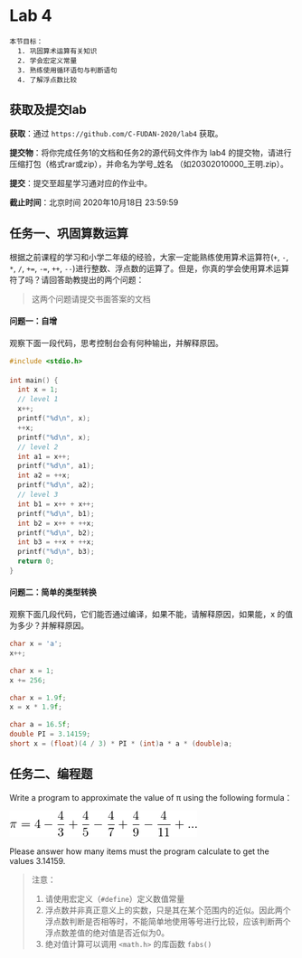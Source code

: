 # Lab 4

    本节目标：
      1. 巩固算术运算有关知识
      2. 学会宏定义常量
      3. 熟练使用循环语句与判断语句
      4. 了解浮点数比较

## 获取及提交lab

**获取**：通过 `https://github.com/C-FUDAN-2020/lab4` 获取。

**提交物**：将你完成任务1的文档和任务2的源代码文件作为 lab4 的提交物，请进行压缩打包（格式rar或zip），并命名为学号_姓名 （如20302010000_王明.zip）。

**提交**：提交至超星学习通对应的作业中。

**截止时间**：北京时间 2020年10月18日 23:59:59 

## 任务一、巩固算数运算

根据之前课程的学习和小学二年级的经验，大家一定能熟练使用算术运算符(`+`, `-`, `*`, `/`, `+=`, `-=`, `++`, `--`)进行整数、浮点数的运算了。但是，你真的学会使用算术运算符了吗？请回答助教提出的两个问题：

> 这两个问题请提交书面答案的文档

#### 问题一：自增

观察下面一段代码，思考控制台会有何种输出，并解释原因。

```c
#include <stdio.h>

int main() {
  int x = 1;
  // level 1
  x++;
  printf("%d\n", x);
  ++x;
  printf("%d\n", x);
  // level 2
  int a1 = x++;
  printf("%d\n", a1);
  int a2 = ++x;
  printf("%d\n", a2);
  // level 3
  int b1 = x++ + x++;
  printf("%d\n", b1);
  int b2 = x++ + ++x;
  printf("%d\n", b2);
  int b3 = ++x + ++x;
  printf("%d\n", b3);
  return 0; 
}
```

#### 问题二：简单的类型转换

观察下面几段代码，它们能否通过编译，如果不能，请解释原因，如果能，x 的值为多少？并解释原因。

```c
char x = 'a';
x++;
```

```c
char x = 1;
x += 256;
```

```c
char x = 1.9f;
x = x * 1.9f;
```

```c
char a = 16.5f;
double PI = 3.14159;
short x = (float)(4 / 3) * PI * (int)a * a * (double)a;
```

## 任务二、编程题

Write a program to approximate the value of π using the following formula：

<img src="./formula.png">

Please answer how many items must the program calculate to get the values 3.14159.

> 注意：
> 1. 请使用宏定义（`#define`）定义数值常量
> 2. 浮点数并非真正意义上的实数，只是其在某个范围内的近似。因此两个浮点数判断是否相等时，不能简单地使用等号进行比较，应该判断两个浮点数差值的绝对值是否近似为0。
> 3. 绝对值计算可以调用 `<math.h>` 的库函数 `fabs()`
